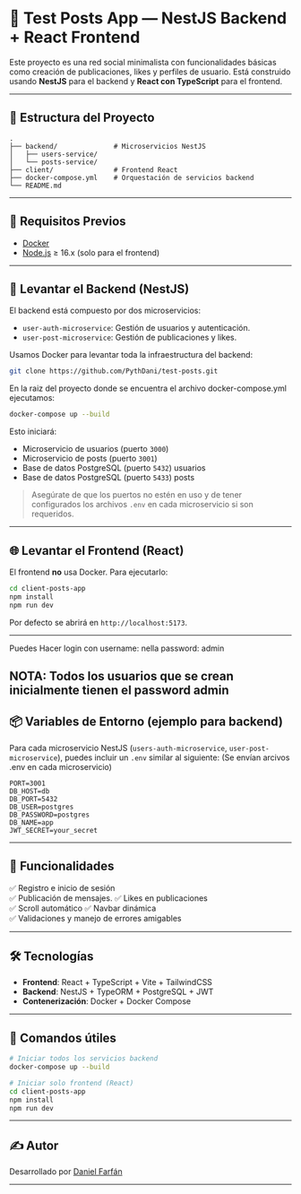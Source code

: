 
# 🧩 Test Posts App — NestJS Backend + React Frontend

Este proyecto es una red social minimalista con funcionalidades básicas como creación de publicaciones, likes y perfiles de usuario. Está construido usando **NestJS** para el backend y **React con TypeScript** para el frontend.

---

## 📁 Estructura del Proyecto

```
.
├── backend/              # Microservicios NestJS
│   ├── users-service/
│   └── posts-service/
├── client/               # Frontend React
├── docker-compose.yml    # Orquestación de servicios backend
└── README.md
```

---

## 🚀 Requisitos Previos

- [Docker](https://www.docker.com/)
- [Node.js](https://nodejs.org/) ≥ 16.x (solo para el frontend)

---

## 🐳 Levantar el Backend (NestJS)

El backend está compuesto por dos microservicios:
- `user-auth-microservice`: Gestión de usuarios y autenticación.
- `user-post-microservice`: Gestión de publicaciones y likes.

Usamos Docker para levantar toda la infraestructura del backend:

```bash
git clone https://github.com/PythDani/test-posts.git
```

En la raiz del proyecto donde se encuentra el archivo docker-compose.yml ejecutamos:


```bash
docker-compose up --build
```

Esto iniciará:
- Microservicio de usuarios (puerto `3000`)
- Microservicio de posts (puerto `3001`)
- Base de datos PostgreSQL (puerto `5432`) usuarios
- Base de datos PostgreSQL (puerto `5433`) posts

> Asegúrate de que los puertos no estén en uso y de tener configurados los archivos `.env` en cada microservicio si son requeridos.

---

## 🌐 Levantar el Frontend (React)

El frontend **no** usa Docker. Para ejecutarlo:

```bash
cd client-posts-app
npm install
npm run dev
```

Por defecto se abrirá en `http://localhost:5173`.

---
Puedes Hacer login con 
username: nella
password: admin
## NOTA: Todos los usuarios que se crean inicialmente tienen el password admin
## 📦 Variables de Entorno (ejemplo para backend)

Para cada microservicio NestJS (`users-auth-microservice`, `user-post-microservice`), puedes incluir un `.env` similar al siguiente:
(Se envían arcivos .env en cada microservicio)



```env
PORT=3001
DB_HOST=db
DB_PORT=5432
DB_USER=postgres
DB_PASSWORD=postgres
DB_NAME=app
JWT_SECRET=your_secret
```

---

## 🧪 Funcionalidades

✅ Registro e inicio de sesión  
✅ Publicación de mensajes.
✅ Likes en publicaciones  
✅ Scroll automático
✅ Navbar dinámica  
✅ Validaciones y manejo de errores amigables  

---

## 🛠 Tecnologías

- **Frontend**: React + TypeScript + Vite + TailwindCSS
- **Backend**: NestJS + TypeORM + PostgreSQL + JWT
- **Contenerización**: Docker + Docker Compose

---

## 📝 Comandos útiles

```bash
# Iniciar todos los servicios backend
docker-compose up --build

# Iniciar solo frontend (React)
cd client-posts-app
npm install
npm run dev
```

---

## ✍️ Autor

Desarrollado por [Daniel Farfán](https://github.com/PythDani)

---



